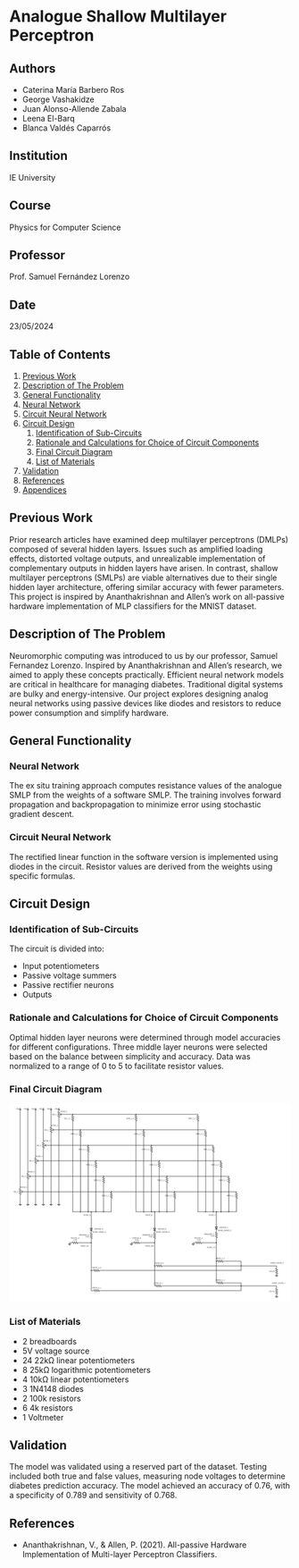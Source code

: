 # Analogue Shallow Multilayer Perceptron

## Authors
- Caterina María Barbero Ros
- George Vashakidze
- Juan Alonso-Allende Zabala
- Leena El-Barq
- Blanca Valdés Caparrós

## Institution
IE University

## Course
Physics for Computer Science

## Professor
Prof. Samuel Fernández Lorenzo

## Date
23/05/2024

## Table of Contents
1. [Previous Work](#previous-work)
2. [Description of The Problem](#description-of-the-problem)
3. [General Functionality](#general-functionality)
4. [Neural Network](#neural-network)
5. [Circuit Neural Network](#circuit-neural-network)
6. [Circuit Design](#circuit-design)
    1. [Identification of Sub-Circuits](#identification-of-sub-circuits)
    2. [Rationale and Calculations for Choice of Circuit Components](#rationale-and-calculations-for-choice-of-circuit-components)
    3. [Final Circuit Diagram](#final-circuit-diagram)
    4. [List of Materials](#list-of-materials)
7. [Validation](#validation)
8. [References](#references)
9. [Appendices](#appendices)

## Previous Work
Prior research articles have examined deep multilayer perceptrons (DMLPs) composed of several hidden layers. Issues such as amplified loading effects, distorted voltage outputs, and unrealizable implementation of complementary outputs in hidden layers have arisen. In contrast, shallow multilayer perceptrons (SMLPs) are viable alternatives due to their single hidden layer architecture, offering similar accuracy with fewer parameters. This project is inspired by Ananthakrishnan and Allen’s work on all-passive hardware implementation of MLP classifiers for the MNIST dataset.

## Description of The Problem
Neuromorphic computing was introduced to us by our professor, Samuel Fernandez Lorenzo. Inspired by Ananthakrishnan and Allen’s research, we aimed to apply these concepts practically. Efficient neural network models are critical in healthcare for managing diabetes. Traditional digital systems are bulky and energy-intensive. Our project explores designing analog neural networks using passive devices like diodes and resistors to reduce power consumption and simplify hardware.

## General Functionality
### Neural Network
The ex situ training approach computes resistance values of the analogue SMLP from the weights of a software SMLP. The training involves forward propagation and backpropagation to minimize error using stochastic gradient descent.

### Circuit Neural Network
The rectified linear function in the software version is implemented using diodes in the circuit. Resistor values are derived from the weights using specific formulas.

## Circuit Design
### Identification of Sub-Circuits
The circuit is divided into:
- Input potentiometers
- Passive voltage summers
- Passive rectifier neurons
- Outputs

### Rationale and Calculations for Choice of Circuit Components
Optimal hidden layer neurons were determined through model accuracies for different configurations. Three middle layer neurons were selected based on the balance between simplicity and accuracy. Data was normalized to a range of 0 to 5 to facilitate resistor values.

### Final Circuit Diagram
![Final Circuit Diagram](CircuitDiagram.png)

### List of Materials
- 2 breadboards
- 5V voltage source
- 24 22kΩ linear potentiometers
- 8 25kΩ logarithmic potentiometers
- 4 10kΩ linear potentiometers
- 3 1N4148 diodes
- 2 100k resistors
- 6 4k resistors
- 1 Voltmeter

## Validation
The model was validated using a reserved part of the dataset. Testing included both true and false values, measuring node voltages to determine diabetes prediction accuracy. The model achieved an accuracy of 0.76, with a specificity of 0.789 and sensitivity of 0.768.

## References
- Ananthakrishnan, V., & Allen, P. (2021). All-passive Hardware Implementation of Multi-layer Perceptron Classifiers.
